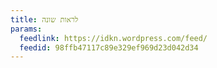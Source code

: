 ```yaml
---
title: לראות שונה
params:
  feedlink: https://idkn.wordpress.com/feed/
  feedid: 98ffb47117c89e329ef969d23d042d34
---
```

